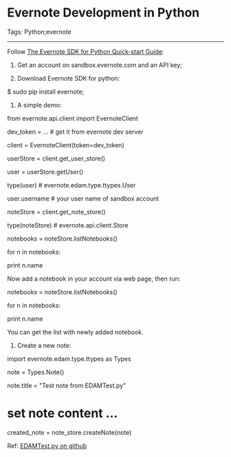 # Evernote Development in Python
Tags: Python;evernote

------

Follow [The Evernote SDK for Python Quick-start Guide](http://dev.evernote.com/doc/start/python.php):

 

1. Get an account on sandbox.evernote.com and an API key;

 

1. Download Evernote SDK for python:

 

 $ sudo pip install evernote;

 

1. A simple demo:

 

 from evernote.api.client import EvernoteClient

 dev_token = ... # get it from evernote dev server

 client = EvernoteClient(token=dev_token)

 userStore = client.get_user_store()

 user = userStore.getUser()

 type(user) # evernote.edam.type.ttypes.User

 user.username # your user name of sandbox account

 noteStore = client.get_note_store()

 type(noteStore) # evernote.api.client.Store

 notebooks = noteStore.listNotebooks()

 for n in notebooks:

  print n.name 
 

Now add a notebook in your account via web page, then run:

 

 notebooks = noteStore.listNotebooks()


 for n in notebooks:

  print n.name

 

You can get the list with newly added notebook.

 

1. Create a new note:

 

 import evernote.edam.type.ttypes as Types

 note = Types.Note()

 note.title = "Test note from EDAMTest.py"

 # set note content ...

 created_note = note_store.createNote(note)

 

Ref: [EDAMTest.py on github](https://github.com/evernote/evernote-sdk-python/blob/master/sample/client/EDAMTest.py)